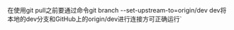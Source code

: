 在使用git pull之前要通过命令git branch --set-upstream-to=origin/dev dev将本地的dev分支和GitHub上的origin/dev进行连接方可正确运行`
